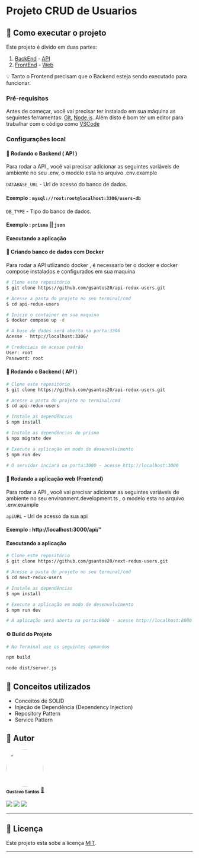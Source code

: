 
 # Projeto CRUD de Usuarios




## 🚀 Como executar o projeto

Este projeto é divido em duas partes:
 1. [BackEnd](https://github.com/gsantos20/api-redux-users.git)  - [API](https://api-redux-users.vercel.app/api)
 2. [FrontEnd](https://github.com/gsantos20/next-redux-users.git) - [Web](https://next-redux-users.vercel.app/)

💡 Tanto o Frontend precisam que o Backend esteja sendo executado para funcionar.


### Pré-requisitos

Antes de começar, você vai precisar ter instalado em sua máquina as seguintes ferramentas:
[Git](https://git-scm.com), [Node.js](https://nodejs.org/en/). 
Além disto é bom ter um editor para trabalhar com o código como [VSCode](https://code.visualstudio.com/)


### Configurações local

#### 🎲 Rodando o Backend ( API )

Para rodar a API , você vai precisar adicionar as seguintes variáveis de ambiente no seu .env, o modelo esta no arquivo .env.example

`DATABASE_URL` - Url de acesso do banco de dados.

#### Exemplo : `mysql://root:root@localhost:3306/users-db`

`DB_TYPE` - Tipo do banco de dados.

#### Exemplo : `prisma` || `json`


#### Executando a aplicação

#### 👾  Criando banco de dados com Docker

Para rodar a API utlizando docker , é necessario ter o docker e docker compose instalados e configurados em sua maquina

```bash
# Clone este repositório
$ git clone https://github.com/gsantos20/api-redux-users.git

# Acesse a pasta do projeto no seu terminal/cmd
$ cd api-redux-users

# Inicie o container em sua maquina
$ docker compose up -d

# A base de dados será aberta na porta:3306
Acesse - http://localhost:3306/

# Credeciais de acesso padrão
User: root
Password: root
```

#### 🎲 Rodando o Backend ( API )

```bash
# Clone este repositório
$ git clone https://github.com/gsantos20/api-redux-users.git

# Acesse a pasta do projeto no terminal/cmd
$ cd api-redux-users

# Instale as dependências
$ npm install

# Instale as dependências do prisma
$ npx migrate dev

# Execute a aplicação em modo de desenvolvimento
$ npm run dev

# O servidor inciará na porta:3000 - acesse http://localhost:3000 
```

#### 🧭 Rodando a aplicação web (Frontend)

Para rodar a API , você vai precisar adicionar as seguintes variáveis de ambiente no seu environment.development.ts , o modelo esta no arquivo .env.example

`apiURL` - Url de acesso da sua api

#### Exemplo : http://localhost:3000/api/"

#### Executando a aplicação

```bash
# Clone este repositório
$ git clone https://github.com/gsantos20/next-redux-users.git

# Acesse a pasta do projeto no seu terminal/cmd
$ cd next-redux-users

# Instale as dependências
$ npm install

# Execute a aplicação em modo de desenvolvimento
$ npm run dev

# A aplicação será aberta na porta:8000 - acesse http://localhost:8000

```


#### ⚙ Build do Projeto


```bash
# No Terminal use os seguintes comandos

npm build

node dist/server.js
```

## 🧾 Conceitos utilizados

- Conceitos de SOLID
- Injeção de Dependência (Dependency Injection)
- Repository Pattern
- Service Pattern
## 🦸 Autor

<div>
 <img style="border-radius: 50%;" src="https://avatars3.githubusercontent.com/u/100292023?s=460&u=61b426b901b8fe02e12019b1fdb67bf0072d4f00&v=4" width="100px;" alt=""/>
   <br />
 <sub><b>Gustavo Santos</b></sub></a> <a href="https://www.linkedin.com/in/gsantos20">🚀</a>
</div>
 <br />

<div>
  <a href="https://instagram.com/guuztta" target="_blank"><img src="https://img.shields.io/badge/-Instagram-%23E4405F?style=for-the-badge&logo=instagram&logoColor=white" target="_blank"></a>
  <a href ="mailto:nerisgs20@gmail.com"><img src="https://img.shields.io/badge/Gmail-D14836?style=for-the-badge&logo=gmail&logoColor=white" target="_blank"></a>
  <a href="https://www.linkedin.com/in/gsantos20" target="_blank"><img src="https://img.shields.io/badge/-LinkedIn-%230077B5?style=for-the-badge&logo=linkedin&logoColor=white" target="_blank"></a>
</div>

---

## 📝 Licença

Este projeto esta sobe a licença [MIT](./LICENSE).

---

